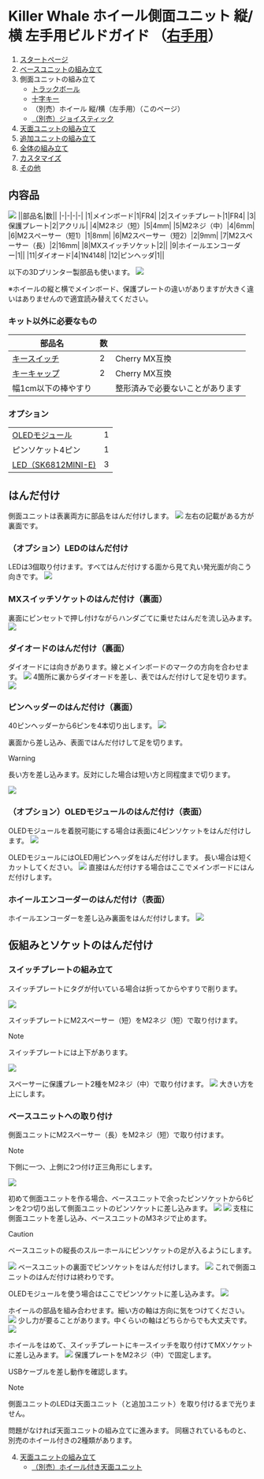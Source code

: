 # Killer Whale ホイール側面ユニット 縦/横 左手用ビルドガイド （[右手用](../右手用/3_側面ユニット_ホイール.md)）

1. [スタートページ](../README.md)
2. [ベースユニットの組み立て](../左手用/2_ベースユニット.md)
3. 側面ユニットの組み立て
   - [トラックボール](../左手用/3_側面ユニット_トラックボール.md)
   - [十字キー](../左手用/3_側面ユニット_十字キー.md)
   - （別売）ホイール 縦/横（左手用）（このページ）
   - [（別売）ジョイスティック](../左手用/3_側面ユニット_ジョイスティック.md)
4. [天面ユニットの組み立て](../左手用/4_天面ユニット.md)
5. [追加ユニットの組み立て](../左手用/5_追加ユニット.md)
6. [全体の組み立て](../左手用/6_全体の組み立て.md)
7. [カスタマイズ](../左手用/7_カスタマイズ.md)
8. [その他](../左手用/8_その他.md)


## 内容品
![](../img/3_4_wheel_l/3_1_1_contents.jpg)
||部品名|数||
|-|-|-|-|
|1|メインボード|1|FR4|
|2|スイッチプレート|1|FR4|
|3|保護プレート|2|アクリル|
|4|M2ネジ（短）|5|4mm|
|5|M2ネジ（中）|4|6mm|
|6|M2スペーサー（短1）|1|8mm|
|6|M2スペーサー（短2）|2|9mm|
|7|M2スペーサー（長）|2|16mm|
|8|MXスイッチソケット|2||
|9|ホイールエンコーダー|1||
|11|ダイオード|4|1N4148|
|12|ピンヘッダ|1||

以下の3Dプリンター製部品も使います。
![](../img/3_4_wheel_r/IMG_3343.jpg)

※ホイールの縦と横でメインボード、保護プレートの違いがありますが大きく違いはありませんので適宜読み替えてください。

### キット以外に必要なもの
|部品名|数||
|-|-|-|
|[キースイッチ](https://shop.yushakobo.jp/collections/all-switches)|2|Cherry MX互換|
|[キーキャップ](https://shop.yushakobo.jp/collections/keycaps)|2|Cherry MX互換|
|幅1cm以下の棒やすり||整形済みで必要ないことがあります|

### オプション
<table>
    <tr>
      <td><a href="https://shop.yushakobo.jp/products/oled">OLEDモジュール</a></td>
      <td>1</td>
    </tr>
    <tr>
      <td>ピンソケット4ピン</a></td>
      <td>1</td>
    </tr>
    <tr>
      <td><a href="https://shop.yushakobo.jp/products/sk6812mini-e-10">LED（SK6812MINI-E)</a></td>
      <td>3</td>
    </tr>
 </table>

## はんだ付け
側面ユニットは表裏両方に部品をはんだ付けします。
![](../img/3_4_wheel_l/3_1_2_overall.jpg)
左右の記載がある方が裏面です。
### （オプション）LEDのはんだ付け
LEDは3個取り付けます。すべてはんだ付けする面から見て丸い発光面が向こう向きです。
![](../img/3_4_wheel_l/3_1_3_led.jpg)
### MXスイッチソケットのはんだ付け（裏面）
裏面にピンセットで押し付けながらハンダごてに乗せたはんだを流し込みます。
![](../img/3_4_wheel_l/3_1_4_mxsocket.jpg)

### ダイオードのはんだ付け（裏面）
ダイオードには向きがあります。線とメインボードのマークの方向を合わせます。
![](../img/c_diode.jpg)
4箇所に裏からダイオードを差し、表ではんだ付けして足を切ります。
![](../img/3_4_wheel_l/3_1_5_diodes.jpg)


### ピンヘッダーのはんだ付け（裏面）
40ピンヘッダーから6ピンを4本切り出します。
![](../img/c_pin_header_6.jpg)

裏面から差し込み、表面ではんだ付けして足を切ります。
> [!WARNING]
> 長い方を差し込みます。反対にした場合は短い方と同程度まで切ります。

![](../img/3_4_wheel_l/3_1_10_pin_header.jpg)

### （オプション）OLEDモジュールのはんだ付け（表面）
OLEDモジュールを着脱可能にする場合は表面に4ピンソケットをはんだ付けします。
![](../img/3_4_wheel_l/3_1_11_oled_socket.jpg)

OLEDモジュールにはOLED用ピンヘッダをはんだ付けします。    長い場合は短くカットしてください。
![](../img/c_oled_header.jpg)
直接はんだ付けする場合はここでメインボードにはんだ付けします。

### ホイールエンコーダーのはんだ付け（表面）
ホイールエンコーダーを差し込み裏面をはんだ付けします。
![](../img/3_4_wheel_l/3_1_12_encoder.jpg)


## 仮組みとソケットのはんだ付け
### スイッチプレートの組み立て

スイッチプレートにタグが付いている場合は折ってからやすりで削ります。

![](../img/c_switch_l.jpg)

スイッチプレートにM2スペーサー（短）をM2ネジ（短）で取り付けます。
> [!NOTE]
> スイッチプレートには上下があります。

![](../img/3_4_wheel_l/3_1_15_switch_1.jpg)

スペーサーに保護プレート2種をM2ネジ（中）で取り付けます。
![](../img/3_4_wheel_l/3_1_17_switch_3.jpg)
大きい方を上にします。
### ベースユニットへの取り付け
側面ユニットにM2スペーサー（長）をM2ネジ（短）で取り付けます。

> [!NOTE]
> 下側に一つ、上側に2つ付け正三角形にします。

![](../img/3_4_wheel_l/3_1_18_spacers.jpg)

初めて側面ユニットを作る場合、ベースユニットで余ったピンソケットから6ピンを2つ切り出して側面ユニットのピンソケットに差し込みます。
![](../img/c_pin_socket_6.jpg)
![](../img/3_4_wheel_l/3_1_19_pinsocket.jpg)
支柱に側面ユニットを差し込み、ベースユニットのM3ネジで止めます。
> [!CAUTION]
> ベースユニットの縦長のスルーホールにピンソケットの足が入るようにします。

![](../img/3_4_wheel_l/3_1_27_base_1.jpg)
ベースユニットの裏面でピンソケットをはんだ付けします。
![](../img/3_4_wheel_l/3_1_28_base_2.jpg)
これで側面ユニットのはんだ付けは終わりです。

OLEDモジュールを使う場合はここでピンソケットに差し込みます。
![](../img/3_4_wheel_l/3_1_29_base_3.jpg)

ホイールの部品を組み合わせます。細い方の軸は方向に気をつけてください。
![](../img/3_4_wheel_l/IMG_3348.jpg)
少し力が要ることがあります。中くらいの軸はどちらからでも大丈夫です。
![](../img/3_4_wheel_l/IMG_3351.jpg)

ホイールをはめて、スイッチプレートにキースイッチを取り付けてMXソケットに差し込みます。
![](../img/3_4_wheel_l/3_1_30_complete.jpg)
保護プレートをM2ネジ（中）で固定します。

USBケーブルを差し動作を確認します。
> [!NOTE]
> 側面ユニットのLEDは天面ユニット（と追加ユニット）を取り付けるまで光りません。

問題がなければ天面ユニットの組み立てに進みます。
同梱されているものと、別売のホイール付きの2種類があります。

4. [天面ユニットの組み立て](../左手用/4_天面ユニット.md)
   - [（別売）ホイール付き天面ユニット](../左手用/4_ホイール付き天面ユニット.md)
